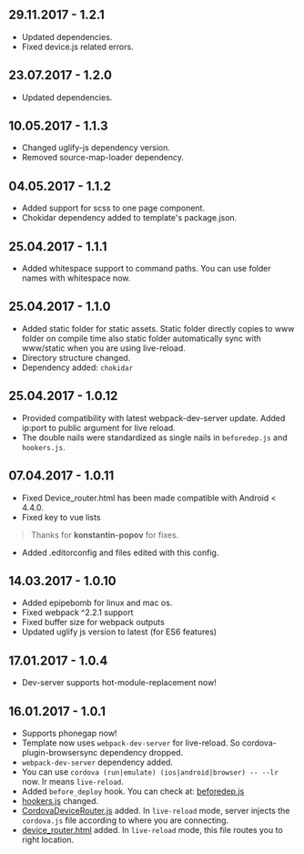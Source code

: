 ## 29.11.2017 - 1.2.1
* Updated dependencies.
* Fixed device.js related errors.

## 23.07.2017 - 1.2.0
* Updated dependencies.

## 10.05.2017 - 1.1.3
* Changed uglify-js dependency version.
* Removed source-map-loader dependency.

## 04.05.2017 - 1.1.2
* Added support for scss to one page component.
* Chokidar dependency added to template's package.json.

## 25.04.2017 - 1.1.1
* Added whitespace support to command paths. You can use folder names with whitespace now.

## 25.04.2017 - 1.1.0
* Added static folder for static assets. Static folder directly copies to www folder on compile time also static folder automatically sync with www/static when you are using live-reload.
* Directory structure changed.
* Dependency added: `chokidar`

## 25.04.2017 - 1.0.12
* Provided compatibility with latest webpack-dev-server update. Added ip:port to public argument for live reload.
* The double nails were standardized as single nails in `beforedep.js` and `hookers.js`.

## 07.04.2017 - 1.0.11
* Fixed Device_router.html has been made compatible with Android < 4.4.0.
* Fixed key to vue lists
> Thanks for **konstantin-popov** for fixes.
* Added .editorconfig and files edited with this config.

## 14.03.2017 - 1.0.10
* Added epipebomb for linux and mac os.
* Fixed webpack ^2.2.1 support
* Fixed buffer size for webpack outputs
* Updated uglify js version to latest (for ES6 features)

## 17.01.2017 - 1.0.4
* Dev-server supports hot-module-replacement now!

## 16.01.2017 - 1.0.1
* Supports phonegap now!
* Template now uses `webpack-dev-server` for live-reload. So cordova-plugin-browsersync dependency dropped.
* `webpack-dev-server` dependency added.
* You can use `cordova (run|emulate) (ios|android|browser) -- --lr` now. lr means `live-reload`.
* Added `before_deploy` hook. You can check at: [beforedep.js](template_src/hooks/beforedep.js)
* [hookers.js](template_src/hooks/hookers.js) changed.
* [CordovaDeviceRouter.js](template_src/webpack/dev_helpers/CordovaDeviceRouter.js) added. In `live-reload` mode, server injects the `cordova.js` file according to where you are connecting.
* [device_router.html](template_src/webpack/dev_helpers/device_router.html) added. In `live-reload` mode, this file routes you to right location.